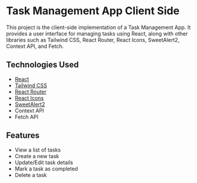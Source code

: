 # Task Management App Client Side

This project is the client-side implementation of a Task Management App. It provides a user interface for managing tasks using React, along with other libraries such as Tailwind CSS, React Router, React Icons, SweetAlert2, Context API, and Fetch.

## Technologies Used

- [React](https://reactjs.org/)
- [Tailwind CSS](https://tailwindcss.com/)
- [React Router](https://reactrouter.com/)
- [React Icons](https://react-icons.github.io/react-icons/)
- [SweetAlert2](https://sweetalert2.github.io/)
- Context API
- Fetch API

## Features

- View a list of tasks
- Create a new task
- Update/Edit task details
- Mark a task as completed
- Delete a task
